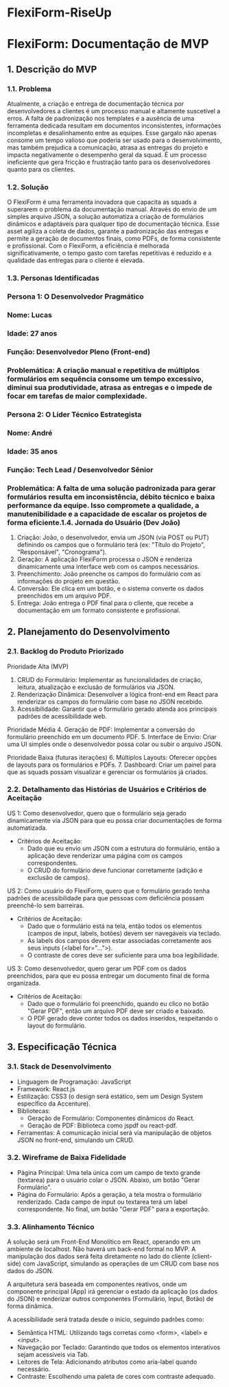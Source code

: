 # FlexiForm-RiseUp
# FlexiForm: Documentação de MVP

## 1\. Descrição do MVP

### 1.1. Problema

Atualmente, a criação e entrega de documentação técnica por desenvolvedores a clientes é um processo manual e altamente suscetível a erros. A falta de padronização nos templates e a ausência de uma ferramenta dedicada resultam em documentos inconsistentes, informações incompletas e desalinhamento entre as equipes. Esse gargalo não apenas consome um tempo valioso que poderia ser usado para o desenvolvimento, mas também prejudica a comunicação, atrasa as entregas do projeto e impacta negativamente o desempenho geral da squad. É um processo ineficiente que gera fricção e frustração tanto para os desenvolvedores quanto para os clientes.

### 1.2. Solução

O FlexiForm é uma ferramenta inovadora que capacita as squads a superarem o problema da documentação manual. Através do envio de um simples arquivo JSON, a solução automatiza a criação de formulários dinâmicos e adaptáveis para qualquer tipo de documentação técnica. Esse asset agiliza a coleta de dados, garante a padronização das entregas e permite a geração de documentos finais, como PDFs, de forma consistente e profissional. Com o FlexiForm, a eficiência é melhorada significativamente, o tempo gasto com tarefas repetitivas é reduzido e a qualidade das entregas para o cliente é elevada.

### 1.3. Personas Identificadas

### Persona 1: O Desenvolvedor Pragmático

### Nome: Lucas

### Idade: 27 anos

### Função: Desenvolvedor Pleno (Front-end)

### Problemática: A criação manual e repetitiva de múltiplos formulários em sequência consome um tempo excessivo, diminui sua produtividade, atrasa as entregas e o impede de focar em tarefas de maior complexidade.

### Persona 2: O Líder Técnico Estrategista

### Nome: André

### Idade: 35 anos

### Função: Tech Lead / Desenvolvedor Sênior

### Problemática: A falta de uma solução padronizada para gerar formulários resulta em inconsistência, débito técnico e baixa performance da equipe. Isso compromete a qualidade, a manutenibilidade e a capacidade de escalar os projetos de forma eficiente.1.4. Jornada do Usuário (Dev João)

1. Criação: João, o desenvolvedor, envia um JSON (via POST ou PUT) definindo os campos que o formulário terá (ex: "Título do Projeto", "Responsável", "Cronograma").  
2. Geração: A aplicação FlexiForm processa o JSON e renderiza dinamicamente uma interface web com os campos necessários.  
3. Preenchimento: João preenche os campos do formulário com as informações do projeto em questão.  
4. Conversão: Ele clica em um botão, e o sistema converte os dados preenchidos em um arquivo PDF.  
5. Entrega: João entrega o PDF final para o cliente, que recebe a documentação em um formato consistente e profissional.

## 2\. Planejamento do Desenvolvimento

### 2.1. Backlog do Produto Priorizado

Prioridade Alta (MVP)

1. CRUD do Formulário: Implementar as funcionalidades de criação, leitura, atualização e exclusão de formulários via JSON.  
2. Renderização Dinâmica: Desenvolver a lógica front-end em React para renderizar os campos do formulário com base no JSON recebido.  
3. Acessibilidade: Garantir que o formulário gerado atenda aos principais padrões de acessibilidade web.

Prioridade Média 4\. Geração de PDF: Implementar a conversão do formulário preenchido em um documento PDF. 5\. Interface de Envio: Criar uma UI simples onde o desenvolvedor possa colar ou subir o arquivo JSON.

Prioridade Baixa (futuras iterações) 6\. Múltiplos Layouts: Oferecer opções de layouts para os formulários e PDFs. 7\. Dashboard: Criar um painel para que as squads possam visualizar e gerenciar os formulários já criados.

### 2.2. Detalhamento das Histórias de Usuários e Critérios de Aceitação

US 1: Como desenvolvedor, quero que o formulário seja gerado dinamicamente via JSON para que eu possa criar documentações de forma automatizada.

* Critérios de Aceitação:  
  * Dado que eu envio um JSON com a estrutura do formulário, então a aplicação deve renderizar uma página com os campos correspondentes.  
  * O CRUD do formulário deve funcionar corretamente (adição e exclusão de campos).

US 2: Como usuário do FlexiForm, quero que o formulário gerado tenha padrões de acessibilidade para que pessoas com deficiência possam preenchê-lo sem barreiras.

* Critérios de Aceitação:  
  * Dado que o formulário está na tela, então todos os elementos (campos de input, labels, botões) devem ser navegáveis via teclado.  
  * As labels dos campos devem estar associadas corretamente aos seus inputs (\<label for="..."\>).  
  * O contraste de cores deve ser suficiente para uma boa legibilidade.

US 3: Como desenvolvedor, quero gerar um PDF com os dados preenchidos, para que eu possa entregar um documento final de forma organizada.

* Critérios de Aceitação:  
  * Dado que o formulário foi preenchido, quando eu clico no botão "Gerar PDF", então um arquivo PDF deve ser criado e baixado.  
  * O PDF gerado deve conter todos os dados inseridos, respeitando o layout do formulário.

## 3\. Especificação Técnica

### 3.1. Stack de Desenvolvimento

* Linguagem de Programação: JavaScript  
* Framework: React.js  
* Estilização: CSS3 (o design será estático, sem um Design System específico da Accenture).  
* Bibliotecas:  
  * Geração de Formulário: Componentes dinâmicos do React.  
  * Geração de PDF: Biblioteca como jspdf ou react-pdf.  
* Ferramentas: A comunicação inicial será via manipulação de objetos JSON no front-end, simulando um CRUD.

### 3.2. Wireframe de Baixa Fidelidade

* Página Principal: Uma tela única com um campo de texto grande (textarea) para o usuário colar o JSON. Abaixo, um botão "Gerar Formulário".  
* Página do Formulário: Após a geração, a tela mostra o formulário renderizado. Cada campo de input ou textarea terá um label correspondente. No final, um botão "Gerar PDF" para a exportação.

### 3.3. Alinhamento Técnico

A solução será um Front-End Monolítico em React, operando em um ambiente de localhost. Não haverá um back-end formal no MVP. A manipulação dos dados será feita diretamente no lado do cliente (client-side) com JavaScript, simulando as operações de um CRUD com base nos dados do JSON.

A arquitetura será baseada em componentes reativos, onde um componente principal (App) irá gerenciar o estado da aplicação (os dados do JSON) e renderizar outros componentes (Formulário, Input, Botão) de forma dinâmica.

A acessibilidade será tratada desde o início, seguindo padrões como:

* Semântica HTML: Utilizando tags corretas como \<form\>, \<label\> e \<input\>.  
* Navegação por Teclado: Garantindo que todos os elementos interativos sejam acessíveis via Tab.  
* Leitores de Tela: Adicionando atributos como aria-label quando necessário.  
* Contraste: Escolhendo uma paleta de cores com contraste adequado.

